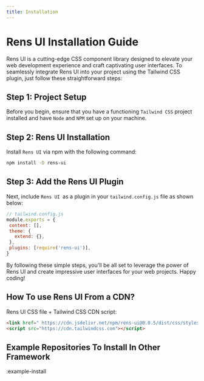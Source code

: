 ```yaml
---
title: Installation
---
```



# Rens UI Installation Guide

Rens UI is a cutting-edge CSS component library designed to elevate your web development experience and craft captivating user interfaces. To seamlessly integrate Rens UI into your project using the Tailwind CSS plugin, just follow these straightforward steps:


## Step 1: Project Setup

Before you begin, ensure that you have a functioning `Tailwind CSS` project installed and have `Node` and `NPM` set up on your machine.
## Step 2: Rens UI Installation

Install `Rens UI` via npm with the following command:


```bash
npm install -D rens-ui

```

## Step 3: Add the Rens UI Plugin

Next, include `Rens UI `as a plugin in your `tailwind.config.js` file as shown below:


 ```js [tailwind.config.js]
// tailwind.config.js
module.exports = {
  content: [],
  theme: {
    extend: {},
  },
  plugins: [require('rens-ui')],
}
 ```

 By following these simple steps, you'll be all set to leverage the power of Rens UI and create impressive user interfaces for your web projects. Happy coding!

 ## How To use Rens UI From a CDN?

Rens UI CSS file + Tailwind CSS CDN script:

 ```html 
<link href=" https://cdn.jsdelivr.net/npm/rens-ui@0.0.5/dist/css/styles.css" rel="stylesheet" type="text/css" />
<script src="https://cdn.tailwindcss.com"></script>
 ```

## Example Repositories To Install In Other Framework

:example-install
